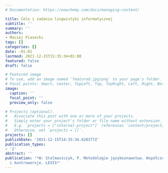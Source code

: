 ```yaml
---
# Documentation: https://wowchemy.com/docs/managing-content/

title: Cele i zadania lingwistyki informatycznej
subtitle: ''
summary: ''
authors:
- Maciej Piasecki
tags: []
categories: []
date: -01-01
lastmod: 2021-12-15T15:35:34+01:00
featured: false
draft: false

# Featured image
# To use, add an image named `featured.jpg/png` to your page's folder.
# Focal points: Smart, Center, TopLeft, Top, TopRight, Left, Right, BottomLeft, Bottom, BottomRight.
image:
  caption: ''
  focal_point: ''
  preview_only: false

# Projects (optional).
#   Associate this post with one or more of your projects.
#   Simply enter your project's folder or file name without extension.
#   E.g. `projects = ["internal-project"]` references `content/project/deep-learning/index.md`.
#   Otherwise, set `projects = []`.
projects: []
publishDate: '2021-12-15T14:35:34.620377Z'
publication_types:
- '2'
abstract: ''
publication: '*W: Stalmaszczyk, P. Metodologie językoznawstwa. Współczesne tendencje
  i kontrowersje. LEXIS*'
---
```

